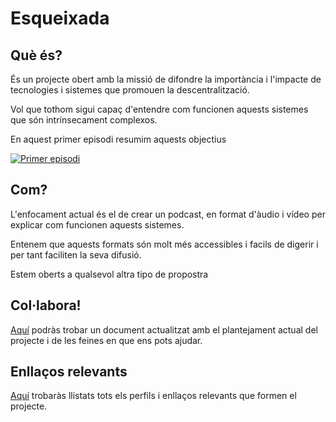 # Esqueixada

## Què és?
És un projecte obert amb la missió de difondre la importància i l'impacte de tecnologies i sistemes que promouen la descentralització.

Vol que tothom sigui capaç d'entendre com funcionen aquests sistemes que són intrínsecament complexos.

En aquest primer episodi resumim aquests objectius

[![Primer episodi](https://img.youtube.com/vi/CT1kL_m9Rzc/0.jpg)](https://www.youtube.com/watch?v=CT1kL_m9Rzc)

## Com?
L'enfocament actual és el de crear un podcast, en format d'àudio i vídeo per explicar com funcionen aquests sistemes.

Entenem que aquests formats són molt més accessibles i facils de digerir i per tant faciliten la seva difusió.

Estem oberts a qualsevol altra tipo de propostra

## Col·labora!
[Aquí](https://github.com/Esqueixada/docs/blob/master/Col%C2%B7labora.md) podràs trobar un document actualitzat amb el plantejament actual del projecte i de les feines en que ens pots ajudar.

## Enllaços relevants

[Aquí](https://github.com/Esqueixada/docs/blob/master/Enlla%C3%A7os.md) trobaràs llistats tots els perfils i enllaços relevants que formen el projecte.